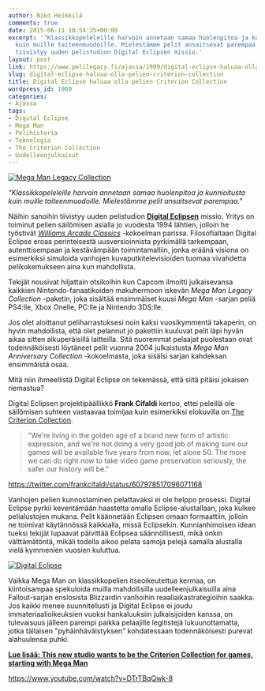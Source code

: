 ```yaml
---
author: Niko Heikkilä
comments: true
date: 2015-06-11 10:54:35+00:00
excerpt: '"Klassikkopeleleille harvoin annetaan samaa huolenpitoa ja kunnioitusta
  kuin muille taiteenmuodoille. Mielestämme pelit ansaitsevat parempaa." Näihin sanoihin
  tiivistyy uuden pelistudion Digital Eclipsen missio.'
layout: post
link: https://www.pelilegacy.fi/ajassa/1909/digital-eclipse-haluaa-olla-pelien-criterion-collection
slug: digital-eclipse-haluaa-olla-pelien-criterion-collection
title: Digital Eclipse haluaa olla pelien Criterion Collection
wordpress_id: 1909
categories:
- Ajassa
tags:
- Digital Eclipse
- Mega Man
- Pelihistoria
- Teknologia
- The Criterion Collection
- Uudelleenjulkaisut
---
```


[![Mega Man Legacy Collection](http://www.pelilegacy.fi/wp-content/uploads/2015/06/mega_man_legacy_collection.jpg)](http://www.pelilegacy.fi/wp-content/uploads/2015/06/mega_man_legacy_collection.jpg)

_"Klassikkopeleleille harvoin annetaan samaa huolenpitoa ja kunnioitusta kuin muille taiteenmuodoille. Mielestämme pelit ansaitsevat parempaa."_

Näihin sanoihin tiivistyy uuden pelistudion **[Digital Eclipsen](http://digitaleclipse.com/)** missio. Yritys on toiminut pelien säilömisen asialla jo vuodesta 1994 lähtien, jolloin he työstivät _[Williams Arcade Classics](http://www.mobygames.com/game/dos/williams-arcade-classics)_ -kokoelman parissa. Filosofialtaan Digital Eclipse eroaa perinteisestä uusversioinnista pyrkimällä tarkempaan, autenttisempaan ja kestävämpään toimintamalliin, jonka eräänä visiona on esimerkiksi simuloida vanhojen kuvaputkitelevisioiden tuomaa vivahdetta pelikokemukseen aina kun mahdollista.

Tekijät nousivat hiljattain otsikoihin kun Capcom ilmoitti julkaisevansa kaikkien Nintendo-fanaatikoiden makuhermoon iskevän _Mega Man Legacy Collection_ -paketin, joka sisältää ensimmäiset kuusi _Mega Man_ -sarjan peliä PS4:lle, Xbox Onelle, PC:lle ja Nintendo 3DS:lle.

Jos olet aloittanut peliharrastuksesi noin kaksi vuosikymmentä takaperin, on hyvin mahdollista, että olet pelannut jo pakettiin kuuluvat pelit läpi hyvän aikaa sitten alkuperäisillä laitteilla. Sitä nuoremmat pelaajat puolestaan ovat todennäköisesti löytäneet pelit vuonna 2004 julkaistusta _Mega Man Anniversary Collection_ -kokoelmasta, joka sisälsi sarjan kahdeksan ensimmäistä osaa.

Mitä niin ihmeellistä Digital Eclipse on tekemässä, että siitä pitäisi jokaisen riemastua?

Digital Eclipsen projektipäällikkö **Frank Cifaldi** kertoo, ettei peleillä ole säilömisen suhteen vastaavaa toimijaa kuin esimerkiksi elokuvilla on [The Criterion Collection](http://www.criterion.com/about_us).



<blockquote>"We're living in the golden age of a brand new form of artistic expression, and we're not doing a very good job of making sure our games will be available five years from now, let alone 50. The more we can do right now to take video game preservation seriously, the safer our history will be."</blockquote>



https://twitter.com/frankcifaldi/status/607978517096071168

Vanhojen pelien kunnostaminen pelattavaksi ei ole helppo prosessi. Digital Eclipse pyrkii keventämään haastetta omalla Eclipse-alustallaan, joka kulkee pelialustojen mukana. Pelit käännetään Eclipsen omaan formaattiin, jolloin ne toimivat käytännössä kaikkialla, missä Eclipsekin. Kunnianhimoisen idean tueksi tekijät lupaavat päivittää Eclipsea säännöllisesti, mikä onkin välttämätöntä, mikäli todella aikoo pelata samoja pelejä samalla alustalla vielä kymmenien vuosien kuluttua.

[![Digital Eclipse](http://www.pelilegacy.fi/wp-content/uploads/2015/06/digital_eclipse.png)](http://www.pelilegacy.fi/wp-content/uploads/2015/06/digital_eclipse.png)

Vaikka Mega Man on klassikkopelien itseoikeutettua kermaa, on kiintoisampaa spekuloida muilla mahdollisilla uudelleenjulkaisuilla aina Fallout-sarjan ensiosista Blizzardin vanhoihin reaaliaikastrategioihin saakka. Jos kaikki menee suunnitellusti ja Digital Eclipse ei joudu immateriaalioikeuksien vuoksi hankaluuksiin julkaisijoiden kanssa, on tulevaisuus jälleen parempi paikka pelaajille legitistejä lukuunottamatta, jotka tällaisen "pyhäinhäväistyksen" kohdatessaan todennäköisesti purevat alahuulensa puhki.

**[Lue lisää: This new studio wants to be the Criterion Collection for games, starting with Mega Man](http://www.theverge.com/2015/6/8/8746135/digital-eclipse-mega-man-legacy-collection?utm_source=&utm_medium=&utm_campaign=)**

https://www.youtube.com/watch?v=DTrTBqQwk-8


